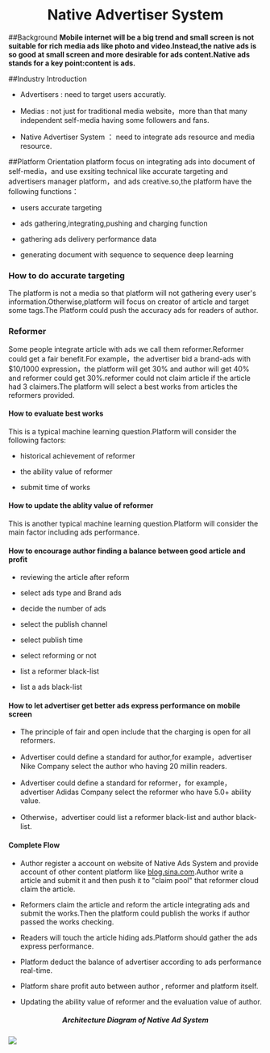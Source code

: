 
# <center>Native Advertiser System</center>

##Background
**Mobile internet will be a big trend and small screen is not suitable for rich media ads like photo and video.Instead,the native ads is so good at small screen and more desirable for ads content.Native ads stands for a key point:content is ads.**


##Industry Introduction

- Advertisers : need to target users accuratly.

- Medias : not just for traditional media website，more than that many independent self-media having some followers and fans.

- Native Advertiser System ： need to integrate ads resource and media resource.

##Platform Orientation
platform focus on integrating ads into document of self-media，and use exsiting technical like accurate targeting and advertisers manager platform，and ads creative.so,the platform have the following functions：

- users accurate targeting

- ads gathering,integrating,pushing and charging function

- gathering ads delivery performance data

- generating document with sequence to sequence deep learning

### How to do accurate targeting
The platform is not a media so that platform will not 	gathering every user's information.Otherwise,platform will focus on creator of article and target some tags.The Platform could push the accuracy ads for readers of author.

### **Reformer**
Some people integrate article with ads we call them reformer.Reformer could get a fair benefit.For example，the advertiser bid a brand-ads with $10/1000 expression，the platform will get 30% and author will get 40% and reformer could get 30%.reformer could not claim article if the article had 3 claimers.The platform will select a best works from articles the reformers provided.

#### How to evaluate best works
This is a typical machine learning question.Platform will consider the following factors:

- historical achievement of reformer

- the ability value of reformer

- submit time of works

#### How to update the ablity value of reformer
This is another typical machine learning question.Platform will consider the main factor including ads performance.

#### How to encourage author finding a balance between good article and profit

- reviewing the article after reform

- select ads type and Brand ads

- decide the number of ads

- select the publish channel

- select publish time

- select reforming or not

- list a reformer black-list

- list a ads black-list

#### How to let advertiser get better ads express performance on mobile screen

- The principle of fair and open include that the charging is open for all reformers.

- Advertiser could define a standard for author,for example，advertiser Nike Company select the author who having 20 millin readers.

- Advertiser could define a standard for reformer，for example，advertiser Adidas Company select the reformer who have 5.0+ ability value.

- Otherwise，advertiser could list a reformer black-list and author black-list.

#### Complete Flow

* Author register a account on website of Native Ads System and provide account of other content platform like [blog.sina.com](http://blog.sina.com.cn "sina blog").Author write a article and submit it and then push it to "claim pool" that reformer cloud claim the article. 

*  Reformers claim the article and reform the article integrating ads and submit the works.Then the platform could publish the works if author passed the works checking.

* Readers will touch the article hiding ads.Platform should gather the ads express performance.

* Platform deduct the balance of advertiser according to ads performance real-time.

* Platform share profit auto between author , reformer and platform itself.

* Updating the ability value of reformer and the evaluation value of author.

##### <center>Architecture Diagram of Native Ad System</center>
![](http://s5.sinaimg.cn/middle/002RSgYjzy783A56DS414&690)

